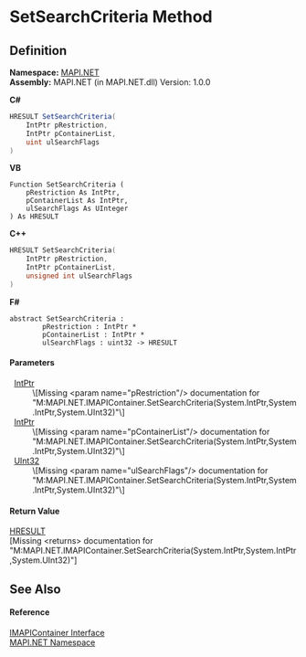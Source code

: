 # SetSearchCriteria Method




## Definition
**Namespace:** <a href="5bef4637-66f8-16d4-e5f4-4d0da57a1538.md">MAPI.NET</a>  
**Assembly:** MAPI.NET (in MAPI.NET.dll) Version: 1.0.0

**C#**
``` C#
HRESULT SetSearchCriteria(
	IntPtr pRestriction,
	IntPtr pContainerList,
	uint ulSearchFlags
)
```
**VB**
``` VB
Function SetSearchCriteria ( 
	pRestriction As IntPtr,
	pContainerList As IntPtr,
	ulSearchFlags As UInteger
) As HRESULT
```
**C++**
``` C++
HRESULT SetSearchCriteria(
	IntPtr pRestriction, 
	IntPtr pContainerList, 
	unsigned int ulSearchFlags
)
```
**F#**
``` F#
abstract SetSearchCriteria : 
        pRestriction : IntPtr * 
        pContainerList : IntPtr * 
        ulSearchFlags : uint32 -> HRESULT 
```



#### Parameters
<dl><dt>  <a href="https://learn.microsoft.com/dotnet/api/system.intptr" target="_blank" rel="noopener noreferrer">IntPtr</a></dt><dd>\[Missing &lt;param name="pRestriction"/&gt; documentation for "M:MAPI.NET.IMAPIContainer.SetSearchCriteria(System.IntPtr,System.IntPtr,System.UInt32)"\]</dd><dt>  <a href="https://learn.microsoft.com/dotnet/api/system.intptr" target="_blank" rel="noopener noreferrer">IntPtr</a></dt><dd>\[Missing &lt;param name="pContainerList"/&gt; documentation for "M:MAPI.NET.IMAPIContainer.SetSearchCriteria(System.IntPtr,System.IntPtr,System.UInt32)"\]</dd><dt>  <a href="https://learn.microsoft.com/dotnet/api/system.uint32" target="_blank" rel="noopener noreferrer">UInt32</a></dt><dd>\[Missing &lt;param name="ulSearchFlags"/&gt; documentation for "M:MAPI.NET.IMAPIContainer.SetSearchCriteria(System.IntPtr,System.IntPtr,System.UInt32)"\]</dd></dl>

#### Return Value
<a href="50596607-a328-ef10-6ea9-0448fbb7d197.md">HRESULT</a>  
\[Missing &lt;returns&gt; documentation for "M:MAPI.NET.IMAPIContainer.SetSearchCriteria(System.IntPtr,System.IntPtr,System.UInt32)"\]

## See Also


#### Reference
<a href="d9a68088-6545-338f-9dc8-439874dbd7a1.md">IMAPIContainer Interface</a>  
<a href="5bef4637-66f8-16d4-e5f4-4d0da57a1538.md">MAPI.NET Namespace</a>  
